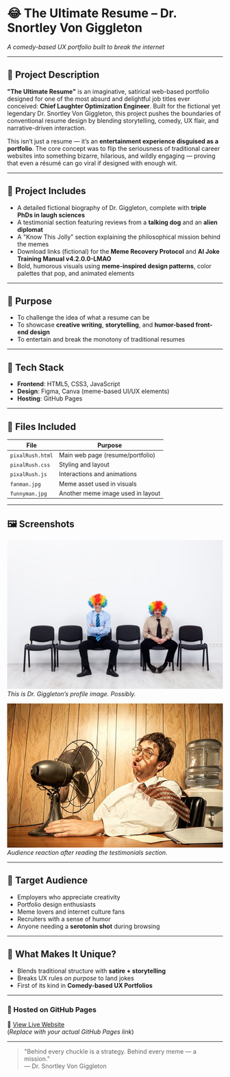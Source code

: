 # 😂 The Ultimate Resume – Dr. Snortley Von Giggleton  
_A comedy-based UX portfolio built to break the internet_

---

## 📝 Project Description

**"The Ultimate Resume"** is an imaginative, satirical web-based portfolio designed for one of the most absurd and delightful job titles ever conceived: **Chief Laughter Optimization Engineer**. Built for the fictional yet legendary Dr. Snortley Von Giggleton, this project pushes the boundaries of conventional resume design by blending storytelling, comedy, UX flair, and narrative-driven interaction.

This isn’t just a resume — it’s an **entertainment experience disguised as a portfolio**. The core concept was to flip the seriousness of traditional career websites into something bizarre, hilarious, and wildly engaging — proving that even a résumé can go viral if designed with enough wit.

---

## 📂 Project Includes

- A detailed fictional biography of Dr. Giggleton, complete with **triple PhDs in laugh sciences**  
- A testimonial section featuring reviews from a **talking dog** and an **alien diplomat**  
- A "Know This Jolly" section explaining the philosophical mission behind the memes  
- Download links (fictional) for the **Meme Recovery Protocol** and **AI Joke Training Manual v4.2.0.0-LMAO**  
- Bold, humorous visuals using **meme-inspired design patterns**, color palettes that pop, and animated elements  

---

## 🎯 Purpose

- To challenge the idea of what a resume can be  
- To showcase **creative writing**, **storytelling**, and **humor-based front-end design**  
- To entertain and break the monotony of traditional resumes  

---

## 🧠 Tech Stack

- **Frontend**: HTML5, CSS3, JavaScript  
- **Design**: Figma, Canva (meme-based UI/UX elements)  
- **Hosting**: GitHub Pages  

---

## 📁 Files Included

| File             | Purpose                            |
|------------------|-------------------------------------|
| `pixalRush.html` | Main web page (resume/portfolio)    |
| `pixalRush.css`  | Styling and layout                  |
| `pixalRush.js`   | Interactions and animations         |
| `fanman.jpg`     | Meme asset used in visuals          |
| `funnyman.jpg`   | Another meme image used in layout   |

---

## 🖼️ Screenshots

![Funny Man](./funnyman.jpg)
*This is Dr. Giggleton’s profile image. Possibly.*

![Fan Man](./fanman.jpg)
*Audience reaction after reading the testimonials section.*

---

## 👥 Target Audience

- Employers who appreciate creativity  
- Portfolio design enthusiasts  
- Meme lovers and internet culture fans  
- Recruiters with a sense of humor  
- Anyone needing a **serotonin shot** during browsing  

---

## 🤯 What Makes It Unique?

- Blends traditional structure with **satire + storytelling**
- Breaks UX rules *on purpose* to land jokes
- First of its kind in **Comedy-based UX Portfolios**

---

### 🚀 Hosted on GitHub Pages  
🔗 [View Live Website](https://yourusername.github.io/your-repo-name)  
(*Replace with your actual GitHub Pages link*)

---

> "Behind every chuckle is a strategy. Behind every meme — a mission."  
> — Dr. Snortley Von Giggleton
